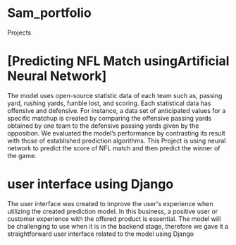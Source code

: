 # Sam_portfolio
Projects
# [Predicting NFL Match usingArtificial Neural Network]
 The model uses open-source statistic data of  each  team  such  as,  passing  yard,  rushing  yards,  fumble  lost,  and  scoring. Each statistical data has offensive and defensive. For instance, a  data  set  of  anticipated  values  for  a  specific  matchup  is  created  by  comparing  the  offensive  passing  yards  obtained  by  one  team  to  the  defensive  passing  yards  given  by  the  opposition.  We  evaluated  the  model’s performance by contrasting its result with those of established prediction algorithms. This Project is using neural network to predict the score of NFL match and then predict the winner of the game.
 # user interface using Django 
 The user interface was created to improve the user's experience when utilizing the created prediction model. In this business, a positive user or customer experience with the offered product is essential. The model will be challenging to use when it is in the backend stage, therefore we gave it a straightforward user interface related to the model using Django

